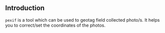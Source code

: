 ## Introduction

`pexif` is a tool which can be used to geotag field collected photo/s. It helps you to correct/set the coordinates of the photos.
